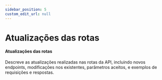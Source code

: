 ```yaml
---
sidebar_position: 5
custom_edit_url: null
---
```


# Atualizações das rotas

#### Atualizações das rotas

Descreve as atualizações realizadas nas rotas da API, incluindo novos endpoints, modificações nos existentes, parâmetros aceitos, e exemplos de requisições e respostas.
